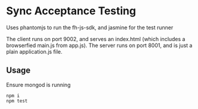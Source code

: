 # Sync Acceptance Testing

Uses phantomjs to run the fh-js-sdk, and jasmine for the test runner

The client runs on port 9002, and serves an index.html (which includes a browserfied main.js from app.js).
The server runs on port 8001, and is just a plain application.js file.


## Usage

Ensure mongod is running

```
npm i
npm test
```

